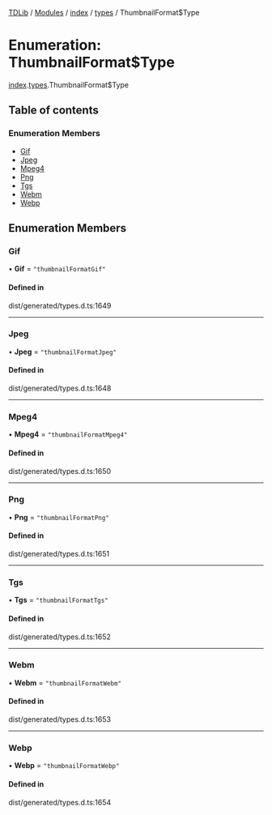 [TDLib](../README.md) / [Modules](../modules.md) / [index](../modules/index.md) / [types](../modules/index.types.md) / ThumbnailFormat$Type

# Enumeration: ThumbnailFormat$Type

[index](../modules/index.md).[types](../modules/index.types.md).ThumbnailFormat$Type

## Table of contents

### Enumeration Members

- [Gif](index.types.ThumbnailFormat_Type.md#gif)
- [Jpeg](index.types.ThumbnailFormat_Type.md#jpeg)
- [Mpeg4](index.types.ThumbnailFormat_Type.md#mpeg4)
- [Png](index.types.ThumbnailFormat_Type.md#png)
- [Tgs](index.types.ThumbnailFormat_Type.md#tgs)
- [Webm](index.types.ThumbnailFormat_Type.md#webm)
- [Webp](index.types.ThumbnailFormat_Type.md#webp)

## Enumeration Members

### Gif

• **Gif** = ``"thumbnailFormatGif"``

#### Defined in

dist/generated/types.d.ts:1649

___

### Jpeg

• **Jpeg** = ``"thumbnailFormatJpeg"``

#### Defined in

dist/generated/types.d.ts:1648

___

### Mpeg4

• **Mpeg4** = ``"thumbnailFormatMpeg4"``

#### Defined in

dist/generated/types.d.ts:1650

___

### Png

• **Png** = ``"thumbnailFormatPng"``

#### Defined in

dist/generated/types.d.ts:1651

___

### Tgs

• **Tgs** = ``"thumbnailFormatTgs"``

#### Defined in

dist/generated/types.d.ts:1652

___

### Webm

• **Webm** = ``"thumbnailFormatWebm"``

#### Defined in

dist/generated/types.d.ts:1653

___

### Webp

• **Webp** = ``"thumbnailFormatWebp"``

#### Defined in

dist/generated/types.d.ts:1654
